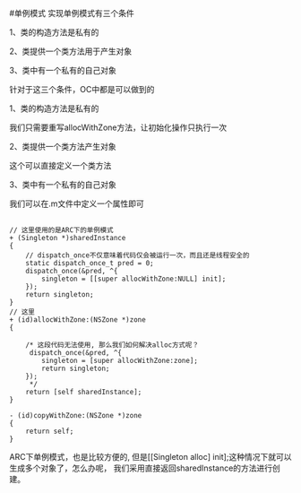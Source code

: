 

#单例模式
实现单例模式有三个条件

1、类的构造方法是私有的

2、类提供一个类方法用于产生对象

3、类中有一个私有的自己对象


针对于这三个条件，OC中都是可以做到的

1、类的构造方法是私有的

我们只需要重写allocWithZone方法，让初始化操作只执行一次

2、类提供一个类方法产生对象

这个可以直接定义一个类方法

3、类中有一个私有的自己对象

我们可以在.m文件中定义一个属性即可  

```

// 这里使用的是ARC下的单例模式
+ (Singleton *)sharedInstance
{
    // dispatch_once不仅意味着代码仅会被运行一次，而且还是线程安全的
    static dispatch_once_t pred = 0;
    dispatch_once(&pred, ^{
        singleton = [[super allocWithZone:NULL] init];
    });
    return singleton;
}
// 这里
+ (id)allocWithZone:(NSZone *)zone
{
    
    /* 这段代码无法使用, 那么我们如何解决alloc方式呢？
     dispatch_once(&pred, ^{
        singleton = [super allocWithZone:zone];
        return singleton;
    });
     */
    return [self sharedInstance];
}

- (id)copyWithZone:(NSZone *)zone
{
    return self;
}
```

ARC下单例模式，也是比较方便的, 但是[[Singleton alloc] init];这种情况下就可以生成多个对象了，怎么办呢，
 我们采用直接返回sharedInstance的方法进行创建。
 
 